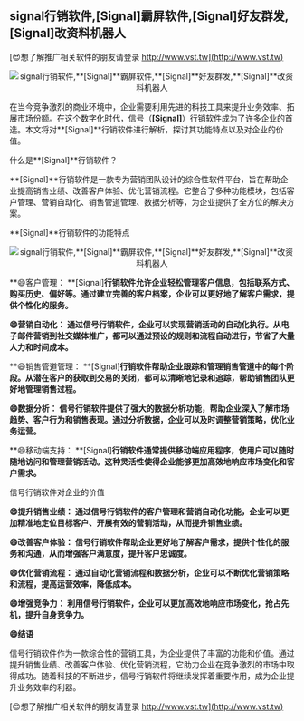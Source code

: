 ## **signal行销软件,**[Signal]**霸屏软件,**[Signal]**好友群发,**[Signal]**改资料机器人**

[😍想了解推广相关软件的朋友请登录 http://www.vst.tw](http://www.vst.tw)

 <center><img src="https://vst.tw/MP4/tuiguang/png/1.png" alt="signal行销软件,**[Signal]**霸屏软件,**[Signal]**好友群发,**[Signal]**改资料机器人"></center>

在当今竞争激烈的商业环境中，企业需要利用先进的科技工具来提升业务效率、拓展市场份额。在这个数字化时代，信号（**[Signal]**）行销软件成为了许多企业的首选。本文将对**[Signal]**行销软件进行解析，探讨其功能特点以及对企业的价值。

什么是**[Signal]**行销软件？

**[Signal]**行销软件是一款专为营销团队设计的综合性软件平台，旨在帮助企业提高销售业绩、改善客户体验、优化营销流程。它整合了多种功能模块，包括客户管理、营销自动化、销售管道管理、数据分析等，为企业提供了全方位的解决方案。

**[Signal]**行销软件的功能特点

 <center><img src="https://vst.tw/MP4/tuiguang/png/2.png" alt="signal行销软件,**[Signal]**霸屏软件,**[Signal]**好友群发,**[Signal]**改资料机器人"></center>

**😄客户管理： **[Signal]**行销软件允许企业轻松管理客户信息，包括联系方式、购买历史、偏好等。通过建立完善的客户档案，企业可以更好地了解客户需求，提供个性化的服务。**

**😄营销自动化： 通过信号行销软件，企业可以实现营销活动的自动化执行。从电子邮件营销到社交媒体推广，都可以通过预设的规则和流程自动进行，节省了大量人力和时间成本。**

**😄销售管道管理： **[Signal]**行销软件帮助企业跟踪和管理销售管道中的每个阶段。从潜在客户的获取到交易的关闭，都可以清晰地记录和追踪，帮助销售团队更好地管理销售过程。**

**😄数据分析： 信号行销软件提供了强大的数据分析功能，帮助企业深入了解市场趋势、客户行为和销售表现。通过分析数据，企业可以及时调整营销策略，优化业务运营。**

**😄移动端支持： **[Signal]**行销软件通常提供移动端应用程序，使用户可以随时随地访问和管理营销活动。这种灵活性使得企业能够更加高效地响应市场变化和客户需求。**

信号行销软件对企业的价值

**😄提升销售业绩： 通过信号行销软件的客户管理和营销自动化功能，企业可以更加精准地定位目标客户、开展有效的营销活动，从而提升销售业绩。**

**😄改善客户体验： 信号行销软件帮助企业更好地了解客户需求，提供个性化的服务和沟通，从而增强客户满意度，提升客户忠诚度。**

**😄优化营销流程： 通过自动化营销流程和数据分析，企业可以不断优化营销策略和流程，提高运营效率，降低成本。**

**😄增强竞争力： 利用信号行销软件，企业可以更加高效地响应市场变化，抢占先机，提升自身竞争力。**

**😄结语**

信号行销软件作为一款综合性的营销工具，为企业提供了丰富的功能和价值。通过提升销售业绩、改善客户体验、优化营销流程，它助力企业在竞争激烈的市场中取得成功。随着科技的不断进步，信号行销软件将继续发挥着重要作用，成为企业提升业务效率的利器。

[😍想了解推广相关软件的朋友请登录 http://www.vst.tw](http://www.vst.tw)




